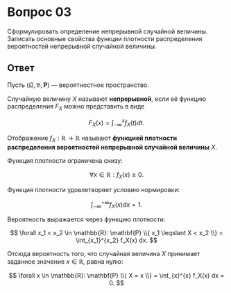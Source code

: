 # Вопрос 03

Сформулировать определение непрерывной случайной величины. Записать основные
свойства функции плотности распределения вероятностей непрерывной случайной
величины.

## Ответ

Пусть $(\Omega, \mathfrak{B}, \mathbf{P})$ &mdash; вероятностное пространство.

Случайную величину $X$ называют **непрерывной**, если её функцию распределения
$F_X$ можно представить в виде

$$
F_X(x) = \int_{-\infty}^{x} f_X(t) dt.
$$

Отображение $f_X : \mathbb{R} \rightarrow \mathbb{R}$ называют **функцией
плотности распределения вероятностей непрерывной случайной величины** $X$.

Функция плотности ограничена снизу:

$$
\forall x \in \mathbb{R}:
f_X(x) \geqslant 0.
$$

Функция плотности удовлетворяет условию нормировки:

$$
\int_{-\infty}^{+\infty} f_X(x) dx = 1.
$$

Вероятность выражается через функцию плотности:

$$
\forall x_1 < x_2 \in \mathbb{R}:
\mathbf{P} \\{ x_1 \leqslant X < x_2 \\} = \int_{x_1}^{x_2} f_X(x) dx.
$$

Отсюда вероятность того, что случайная величина $X$ принимает заданное значение
$x \in \mathbb{R}$, равна нулю:

$$
\forall x \in \mathbb{R}:
\mathbf{P} \\{ X = x \\} = \int_{x}^{x} f_X(x) dx = 0.
$$
